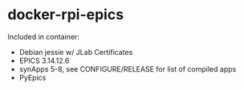 # docker-rpi-epics

Included in container:
- Debian jessie w/ JLab Certificates
- EPICS 3.14.12.6
- synApps 5-8, see CONFIGURE/RELEASE for list of compiled apps
- PyEpics
